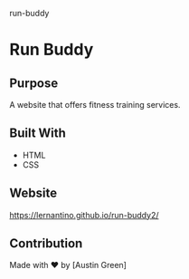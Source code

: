 run-buddy
# Run Buddy

## Purpose
A website that offers fitness training services.

## Built With
* HTML
* CSS

## Website
https://lernantino.github.io/run-buddy2/

## Contribution
Made with ❤️ by [Austin Green]